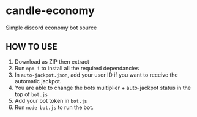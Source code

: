 # candle-economy
Simple discord economy bot source
## HOW TO USE
1. Download as ZIP then extract
2. Run `npm i` to install all the required dependancies
3. In `auto-jackpot.json`, add your user ID if you want to receive the automatic jackpot.
4. You are able to change the bots multiplier + auto-jackpot status in the top of `bot.js`
5. Add your bot token in `bot.js`
6. Run `node bot.js` to run the bot.

